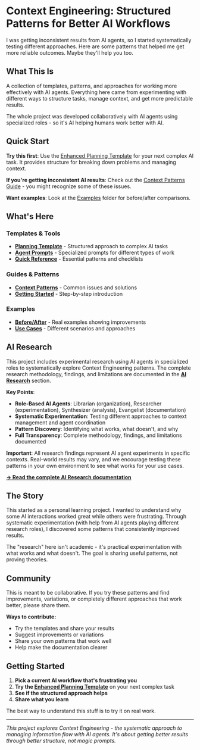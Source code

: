 # Context Engineering: Structured Patterns for Better AI Workflows

I was getting inconsistent results from AI agents, so I started systematically testing different approaches. Here are some patterns that helped me get more reliable outcomes. Maybe they'll help you too.

## What This Is

A collection of templates, patterns, and approaches for working more effectively with AI agents. Everything here came from experimenting with different ways to structure tasks, manage context, and get more predictable results.

The whole project was developed collaboratively with AI agents using specialized roles - so it's AI helping humans work better with AI.

## Quick Start

**Try this first**: Use the [Enhanced Planning Template](./templates/planning-template.json) for your next complex AI task. It provides structure for breaking down problems and managing context.

**If you're getting inconsistent AI results**: Check out the [Context Patterns Guide](./guides/context-patterns.md) - you might recognize some of these issues.

**Want examples**: Look at the [Examples](./examples/) folder for before/after comparisons.

## What's Here

### Templates & Tools
- **[Planning Template](./templates/planning-template.json)** - Structured approach to complex AI tasks
- **[Agent Prompts](./templates/agent-prompts/)** - Specialized prompts for different types of work
- **[Quick Reference](./guides/quick-reference.md)** - Essential patterns and checklists

### Guides & Patterns
- **[Context Patterns](./guides/context-patterns.md)** - Common issues and solutions
- **[Getting Started](./guides/getting-started.md)** - Step-by-step introduction

### Examples
- **[Before/After](./examples/)** - Real examples showing improvements
- **[Use Cases](./examples/use-cases/)** - Different scenarios and approaches

## AI Research

This project includes experimental research using AI agents in specialized roles to systematically explore Context Engineering patterns. The complete research methodology, findings, and limitations are documented in the **[AI Research](./ai-research/)** section.

**Key Points**:
- **Role-Based AI Agents**: Librarian (organization), Researcher (experimentation), Synthesizer (analysis), Evangelist (documentation)
- **Systematic Experimentation**: Testing different approaches to context management and agent coordination
- **Pattern Discovery**: Identifying what works, what doesn't, and why
- **Full Transparency**: Complete methodology, findings, and limitations documented

**Important**: All research findings represent AI agent experiments in specific contexts. Real-world results may vary, and we encourage testing these patterns in your own environment to see what works for your use cases.

**[→ Read the complete AI Research documentation](./ai-research/)**

## The Story

This started as a personal learning project. I wanted to understand why some AI interactions worked great while others were frustrating. Through systematic experimentation (with help from AI agents playing different research roles), I discovered some patterns that consistently improved results.

The "research" here isn't academic - it's practical experimentation with what works and what doesn't. The goal is sharing useful patterns, not proving theories.

## Community

This is meant to be collaborative. If you try these patterns and find improvements, variations, or completely different approaches that work better, please share them.

**Ways to contribute:**
- Try the templates and share your results
- Suggest improvements or variations
- Share your own patterns that work well
- Help make the documentation clearer

## Getting Started

1. **Pick a current AI workflow that's frustrating you**
2. **Try the [Enhanced Planning Template](./templates/planning-template.json)** on your next complex task
3. **See if the structured approach helps**
4. **Share what you learn**

The best way to understand this stuff is to try it on real work.

---

*This project explores Context Engineering - the systematic approach to managing information flow with AI agents. It's about getting better results through better structure, not magic prompts.*